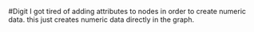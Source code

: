 #Digit
I got tired of adding attributes to nodes in order to create numeric data. this just creates numeric data directly in the graph.
